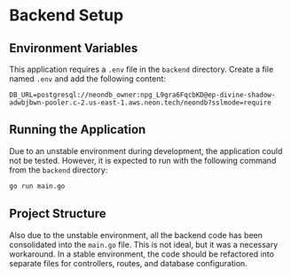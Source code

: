 # Backend Setup

## Environment Variables

This application requires a `.env` file in the `backend` directory. Create a file named `.env` and add the following content:

```
DB_URL=postgresql://neondb_owner:npg_L9gra6FqcbKD@ep-divine-shadow-adwbjbwn-pooler.c-2.us-east-1.aws.neon.tech/neondb?sslmode=require
```

## Running the Application

Due to an unstable environment during development, the application could not be tested. However, it is expected to run with the following command from the `backend` directory:

```bash
go run main.go
```

## Project Structure

Also due to the unstable environment, all the backend code has been consolidated into the `main.go` file. This is not ideal, but it was a necessary workaround. In a stable environment, the code should be refactored into separate files for controllers, routes, and database configuration.
